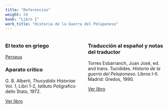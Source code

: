 ```yaml
---
title: "Referencias"
weight: 50
book: "Libro I"
work_title: "Historia de la Guerra del Peloponeso"
---
```

<div style="display: flex;">
  <div style="flex: 1; padding-right: 10px;">
  
### El texto en griego

[Perseus](https://scaife.perseus.org/reader/urn:cts:greekLit:tlg0003.tlg001.perseus-grc2:1.1.1-1.1.3)

### Aparato crítico

G. B. Alberti, _Thucydidis Historiae_ Vol. 1, Libri 1-2, Istituto Poligrafico dello Stato, 1972. 

[Ver libro](https://archive.org/details/thucydidis-historiae-vol.-i-libri-i-ii/page/n217/mode/2up) </div>

<div style="flex: 1; padding-left: 10px;">

### Traducción al español y notas del traductor

Torres Esbarranch, Juan José, ed. and trans. Tucídides. _Historia de la guerra del Peloponeso_. Libros I-II. Madrid: Gredos, 1990.

[Ver libro](https://archive.org/details/tucidides.-historia-de-la-guerra-del-peloponeso-1.-libros-i-ii-g-1990/page/n109/mode/2up)
  </div>
</div>
